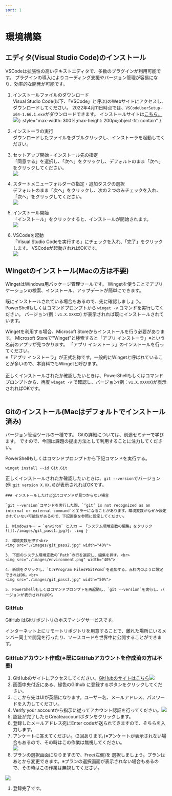 ```yaml
---
sort: 1
---
```

# 環境構築

## エディタ(Visual Studio Code)のインストール

VSCodeは拡張性の高いテキストエディタで、多数のプラグインが利用可能です。
プラグインの導入によりコーディング支援やバージョン管理が容易になり、効率的な開発が可能です。

1. インストールファイルのダウンロード<br>
Visual Studio Code(以下、「VSCode」と呼ぶ)のWebサイトにアクセスし、ダウンロードしてください。
2022年4月11日時点では、`VSCodeUserSetup-x64-1.66.1.exe`がダウンロードできます。
インストールサイトは[こちら。](https://code.visualstudio.com/Download)<br>
![](./images/Aspose.Words.a262145e-b3c2-4e51-a607-826ad36f58eb.001.png){: style="max-width: 300%;max-height: 200px;object-fit: contain" }

1. インストーラの実行<br>
ダウンロードしたファイルをダブルクリックし、インストーラを起動してください。

1. セットアップ開始・インストール先の指定<br>
「同意する」を選択し、「次へ」をクリックし、デフォルトのまま「次へ」をクリックしてください。<br>
![](./images/Aspose.Words.a262145e-b3c2-4e51-a607-826ad36f58eb.002.png)

1. スタートメニューフォルダーの指定・追加タスクの選択<br>
デフォルトのまま「次へ」をクリックし、次の２つのみチェックを入れ、「次へ」をクリックしてください。<br>
![](./images/Aspose.Words.a262145e-b3c2-4e51-a607-826ad36f58eb.003.png)

1. インストール開始<br>
「インストール」をクリックすると、インストールが開始されます。<br>
![](./images/Aspose.Words.a262145e-b3c2-4e51-a607-826ad36f58eb.004.png)

1. VSCodeを起動<br>
「Visual Studio Codeを実行する」にチェックを入れ、「完了」をクリックします。
VSCodeが起動されればOKです。<br>
![](./images/Aspose.Words.a262145e-b3c2-4e51-a607-826ad36f58eb.005.png)

## Wingetのインストール(Macの方は不要)

WingetはWindows⽤パッケージ管理ツールです。
Wingetを使うことでアプリケーションの検索、インストール、アップデートが簡単にできます。<br>

既にインストールされている場合もあるので、先に確認しましょう。
PowerShellもしくはコマンドプロンプトから `winget -v` コマンドを実行してください。
バージョン(例：`v1.X.XXXXX`) が表示されれば既にインストールされています。<br>

Wingetを利⽤する場合、Microsoft Storeからインストールを⾏う必要があります。
Microsoft Storeで"Winget"と検索すると「アプリ インストーラ」※という名前のアプリが⾒つかります。
「アプリ インストーラ」のインストールを⾏ってください。<br>
※「アプリ インストーラ」が正式名称です。⼀般的にWingetと呼ばれていることが多いので、本資料でもWingetと呼びます。 <br><br>
正しくインストールされたか確認したいときは、PowerShellもしくはコマンドプロンプトから、再度 `winget -v` で確認し、バージョン(例：`v1.X.XXXXX`)が表示されればOKです。<br><br>

## Gitのインストール(Macはデフォルトでインストール済み)

バージョン管理ツールの一種です。
Gitの詳細については、別途セミナーで学びます。
ですので、今回は課題の提出方法として利用することに注力してください。<br>

PowerShellもしくはコマンドプロンプトから下記コマンドを実行する。<br>

```shell
winget install --id Git.Git
```

正しくインストールされたか確認したいときは、`git --version`でバージョン(例:`git version X.XX.X`)が表示されればOKです。<br>

```warning
### インストールしたけどgitコマンドが見つからない場合

`git --version`コマンドを実行した際、`‘git’ is not recognized as an internal or external command`とエラーになることがあります。環境変数がなぜか設定されていない可能性があるので、下記画像を参照に設定してください。

1. Windowsキー → `environ` と入力 → 「システム環境変数の編集」をクリック
![](./images/git_pass1.jpg){: .img }

2. 環境変数を押す<br>
<img src="./images/git_pass2.jpg" width="40%">

3. 下部のシステム環境変数の`Path`の行を選択し、編集を押す。<br>
<img src="./images/environment.png" width="40%">

4. 新規をクリックし、`C:¥Program Files¥Git¥cmd`を追加する。赤枠内のように設定できればOK。<br>
<img src="./images/git_pass3.jpg" width="50%">

5. PowerShellもしくはコマンドプロンプトを再起動し、`git --version`を実行し、バージョンが表示されればOK。
```

### GitHub

GitHub はGitリポジトリのホスティングサービスです。

インターネット上にリモートリポジトリを用意することで、離れた場所にいるメンバー同士で開発を行ったり、ソースコードを世界中に公開することができます。

### GitHubアカウント作成(※既にGitHubアカウントを作成済の方は不要)

1. GitHubのサイトにアクセスしてください。[GitHubのサイトはこちら](https://github.co.jp/)<img src="https://github.com/2024Web1/web_app_dev/blob/main/git/images/Aspose.Words.aedafcf0-3819-4263-af12-50337a38362b.003.png?raw=true">
2. 画面中央付近にある、緑色のGithub に登録するボタンをクリックしてください。
3. ここから先はUIが英語になります。ユーザー名、メールアドレス、パスワードを入力してください。
4. Verify your accountから指示に従ってアカウント認証を行ってください。<img src="https://github.com/2024Web1/web_app_dev/blob/main/git/images/Aspose.Words.aedafcf0-3819-4263-af12-50337a38362b.004.png?raw=true">
5. 認証が完了したらCreateaccountボタンをクリックします。
6. 登録したメールアドレス宛にEnter codeが送られてきますので、そちらを入力します。
7. アンケートに答えてください。(2回あります。)※アンケートが表示されない場合もあるので、その時はこの作業は無視してください。<br><img src="https://github.com/2024Web1/web_app_dev/blob/main/git/images/Aspose.Words.aedafcf0-3819-4263-af12-50337a38362b.005.png?raw=true"><br>
8. プランの選択画面になりますので、Free(左側)を 選択しましょう。プランはあとから変更できます。※プランの選択画面が表示されない場合もあるので、その時はこの作業は無視してください。<br>
<img src="https://github.com/2024Web1/web_app_dev/blob/main/git/images/Aspose.Words.aedafcf0-3819-4263-af12-50337a38362b.007.jpeg?raw=true">

1. 登録完了です。

<div style="page-break-before:always"></div>